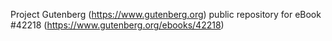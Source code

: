 Project Gutenberg (https://www.gutenberg.org) public repository for eBook #42218 (https://www.gutenberg.org/ebooks/42218)
